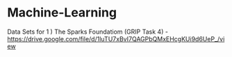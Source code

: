 # Machine-Learning


Data Sets for 
1 ) The Sparks Foundatiom (GRIP Task 4) - 
      https://drive.google.com/file/d/1luTU7xBvI7QAGPbQMxEHcgKUi9d6UeP_/view

